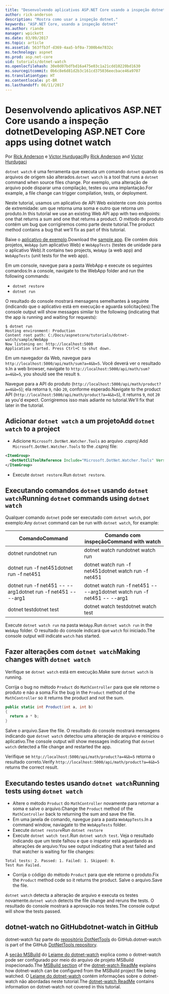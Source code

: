 ```yaml
---
title: "Desenvolvendo aplicativos ASP.NET Core usando a inspeção dotnet"
author: rick-anderson
description: "Mostra como usar a inspeção dotnet."
keywords: "ASP.NET Core, usando a inspeção dotnet"
ms.author: riande
manager: wpickett
ms.date: 03/09/2017
ms.topic: article
ms.assetid: 563ffb3f-d369-4aa5-bf0a-7300b4e7832c
ms.technology: aspnet
ms.prod: asp.net-core
uid: tutorials/dotnet-watch
ms.openlocfilehash: 30e0d07bdfbd16a475e03c1a21cdd10220bd1630
ms.sourcegitcommit: 0b6c8e6d81d2b3c161cd375036eecbace46a9707
ms.translationtype: HT
ms.contentlocale: pt-BR
ms.lasthandoff: 08/11/2017
---
```

# <a name="developing-aspnet-core-apps-using-dotnet-watch"></a><span data-ttu-id="1336f-104">Desenvolvendo aplicativos ASP.NET Core usando a inspeção dotnet</span><span class="sxs-lookup"><span data-stu-id="1336f-104">Developing ASP.NET Core apps using dotnet watch</span></span>


<span data-ttu-id="1336f-105">Por [Rick Anderson](https://twitter.com/RickAndMSFT) e [Victor Hurdugaci](https://twitter.com/victorhurdugaci)</span><span class="sxs-lookup"><span data-stu-id="1336f-105">By [Rick Anderson](https://twitter.com/RickAndMSFT) and [Victor Hurdugaci](https://twitter.com/victorhurdugaci)</span></span>

<span data-ttu-id="1336f-106">`dotnet watch` é uma ferramenta que executa um comando `dotnet` quando os arquivos de origem são alterados.</span><span class="sxs-lookup"><span data-stu-id="1336f-106">`dotnet watch` is a tool that runs a `dotnet` command when source files change.</span></span> <span data-ttu-id="1336f-107">Por exemplo, uma alteração de arquivo pode disparar uma compilação, testes ou uma implantação.</span><span class="sxs-lookup"><span data-stu-id="1336f-107">For example, a file change can trigger compilation, tests, or deployment.</span></span>

<span data-ttu-id="1336f-108">Neste tutorial, usamos um aplicativo de API Web existente com dois pontos de extremidade: um que retorna uma soma e outro que retorna um produto.</span><span class="sxs-lookup"><span data-stu-id="1336f-108">In this tutorial we use an existing Web API app with two endpoints: one that returns a sum and one that returns a product.</span></span> <span data-ttu-id="1336f-109">O método de produto contém um bug que corrigiremos como parte deste tutorial.</span><span class="sxs-lookup"><span data-stu-id="1336f-109">The product method contains a bug that we'll fix as part of this tutorial.</span></span>

<span data-ttu-id="1336f-110">Baixe o [aplicativo de exemplo](https://github.com/aspnet/Docs/tree/master/aspnetcore/tutorials/dotnet-watch/sample).</span><span class="sxs-lookup"><span data-stu-id="1336f-110">Download the [sample app](https://github.com/aspnet/Docs/tree/master/aspnetcore/tutorials/dotnet-watch/sample).</span></span> <span data-ttu-id="1336f-111">Ele contém dois projetos, `WebApp` (um aplicativo Web) e `WebAppTests` (testes de unidade para o aplicativo Web).</span><span class="sxs-lookup"><span data-stu-id="1336f-111">It contains two projects, `WebApp` (a web app) and `WebAppTests` (unit tests for the web app).</span></span>

<span data-ttu-id="1336f-112">Em um console, navegue para a pasta WebApp e execute os seguintes comandos:</span><span class="sxs-lookup"><span data-stu-id="1336f-112">In a console, navigate to the WebApp folder and run the following commands:</span></span>

- `dotnet restore`
- `dotnet run`

<span data-ttu-id="1336f-113">O resultado do console mostrará mensagens semelhantes à seguinte (indicando que o aplicativo está em execução e aguarda solicitações):</span><span class="sxs-lookup"><span data-stu-id="1336f-113">The console output will show messages similar to the following (indicating that the app is running and waiting for requests):</span></span>

```console
$ dotnet run
Hosting environment: Production
Content root path: C:/Docs/aspnetcore/tutorials/dotnet-watch/sample/WebApp
Now listening on: http://localhost:5000
Application started. Press Ctrl+C to shut down.
```

<span data-ttu-id="1336f-114">Em um navegador da Web, navegue para `http://localhost:5000/api/math/sum?a=4&b=5`. Você deverá ver o resultado `9`.</span><span class="sxs-lookup"><span data-stu-id="1336f-114">In a web browser, navigate to `http://localhost:5000/api/math/sum?a=4&b=5`, you should see the result `9`.</span></span>

<span data-ttu-id="1336f-115">Navegue para a API do produto (`http://localhost:5000/api/math/product?a=4&b=5`); ela retorna `9`, não `20`, conforme esperado.</span><span class="sxs-lookup"><span data-stu-id="1336f-115">Navigate to the product API (`http://localhost:5000/api/math/product?a=4&b=5`), it returns `9`, not `20` as you'd expect.</span></span> <span data-ttu-id="1336f-116">Corrigiremos isso mais adiante no tutorial.</span><span class="sxs-lookup"><span data-stu-id="1336f-116">We'll fix that later in the tutorial.</span></span>

## <a name="add-dotnet-watch-to-a-project"></a><span data-ttu-id="1336f-117">Adicionar `dotnet watch` a um projeto</span><span class="sxs-lookup"><span data-stu-id="1336f-117">Add `dotnet watch` to a project</span></span>

- <span data-ttu-id="1336f-118">Adicione `Microsoft.DotNet.Watcher.Tools` ao arquivo *.csproj*:</span><span class="sxs-lookup"><span data-stu-id="1336f-118">Add `Microsoft.DotNet.Watcher.Tools` to the *.csproj* file:</span></span>
 ```xml
 <ItemGroup>
   <DotNetCliToolReference Include="Microsoft.DotNet.Watcher.Tools" Version="1.0.0" />
 </ItemGroup> 
 ```

- <span data-ttu-id="1336f-119">Execute `dotnet restore`.</span><span class="sxs-lookup"><span data-stu-id="1336f-119">Run `dotnet restore`.</span></span>

## <a name="running-dotnet-commands-using-dotnet-watch"></a><span data-ttu-id="1336f-120">Executando comandos `dotnet` usando `dotnet watch`</span><span class="sxs-lookup"><span data-stu-id="1336f-120">Running `dotnet` commands using `dotnet watch`</span></span>

<span data-ttu-id="1336f-121">Qualquer comando `dotnet` pode ser executado com `dotnet watch`, por exemplo:</span><span class="sxs-lookup"><span data-stu-id="1336f-121">Any `dotnet` command can be run with `dotnet watch`, for example:</span></span>

| <span data-ttu-id="1336f-122">Comando</span><span class="sxs-lookup"><span data-stu-id="1336f-122">Command</span></span> | <span data-ttu-id="1336f-123">Comando com inspeção</span><span class="sxs-lookup"><span data-stu-id="1336f-123">Command with watch</span></span> |
| ---- | ----- |
| <span data-ttu-id="1336f-124">dotnet run</span><span class="sxs-lookup"><span data-stu-id="1336f-124">dotnet run</span></span> | <span data-ttu-id="1336f-125">dotnet watch run</span><span class="sxs-lookup"><span data-stu-id="1336f-125">dotnet watch run</span></span> |
| <span data-ttu-id="1336f-126">dotnet run -f net451</span><span class="sxs-lookup"><span data-stu-id="1336f-126">dotnet run -f net451</span></span> | <span data-ttu-id="1336f-127">dotnet watch run -f net451</span><span class="sxs-lookup"><span data-stu-id="1336f-127">dotnet watch run -f net451</span></span> |
| <span data-ttu-id="1336f-128">dotnet run -f net451 -- --arg1</span><span class="sxs-lookup"><span data-stu-id="1336f-128">dotnet run -f net451 -- --arg1</span></span> | <span data-ttu-id="1336f-129">dotnet watch run -f net451 -- --arg1</span><span class="sxs-lookup"><span data-stu-id="1336f-129">dotnet watch run -f net451 -- --arg1</span></span> |
| <span data-ttu-id="1336f-130">dotnet test</span><span class="sxs-lookup"><span data-stu-id="1336f-130">dotnet test</span></span> | <span data-ttu-id="1336f-131">dotnet watch test</span><span class="sxs-lookup"><span data-stu-id="1336f-131">dotnet watch test</span></span> |

<span data-ttu-id="1336f-132">Execute `dotnet watch run` na pasta `WebApp`.</span><span class="sxs-lookup"><span data-stu-id="1336f-132">Run `dotnet watch run` in the `WebApp` folder.</span></span> <span data-ttu-id="1336f-133">O resultado do console indicará que `watch` foi iniciado.</span><span class="sxs-lookup"><span data-stu-id="1336f-133">The console output will indicate `watch` has started.</span></span>

## <a name="making-changes-with-dotnet-watch"></a><span data-ttu-id="1336f-134">Fazer alterações com `dotnet watch`</span><span class="sxs-lookup"><span data-stu-id="1336f-134">Making changes with `dotnet watch`</span></span>

<span data-ttu-id="1336f-135">Verifique se `dotnet watch` está em execução.</span><span class="sxs-lookup"><span data-stu-id="1336f-135">Make sure `dotnet watch` is running.</span></span>

<span data-ttu-id="1336f-136">Corrija o bug no método `Product` do `MathController` para que ele retorne o produto e não a soma.</span><span class="sxs-lookup"><span data-stu-id="1336f-136">Fix the bug in the `Product` method of the `MathController` so it returns the product and not the sum.</span></span>

```csharp
public static int Product(int a, int b)
{
  return a * b;
} 
```

<span data-ttu-id="1336f-137">Salve o arquivo.</span><span class="sxs-lookup"><span data-stu-id="1336f-137">Save the file.</span></span> <span data-ttu-id="1336f-138">O resultado do console mostrará mensagens indicando que `dotnet watch` detectou uma alteração de arquivo e reiniciou o aplicativo.</span><span class="sxs-lookup"><span data-stu-id="1336f-138">The console output will show messages indicating that `dotnet watch` detected a file change and restarted the app.</span></span>

<span data-ttu-id="1336f-139">Verifique se `http://localhost:5000/api/math/product?a=4&b=5` retorna o resultado correto.</span><span class="sxs-lookup"><span data-stu-id="1336f-139">Verify `http://localhost:5000/api/math/product?a=4&b=5` returns the correct result.</span></span>

## <a name="running-tests-using-dotnet-watch"></a><span data-ttu-id="1336f-140">Executando testes usando `dotnet watch`</span><span class="sxs-lookup"><span data-stu-id="1336f-140">Running tests using `dotnet watch`</span></span>

- <span data-ttu-id="1336f-141">Altere o método `Product` do `MathController` novamente para retornar a soma e salve o arquivo.</span><span class="sxs-lookup"><span data-stu-id="1336f-141">Change the `Product` method of the `MathController` back to returning the sum and save the file.</span></span>
- <span data-ttu-id="1336f-142">Em uma janela de comando, navegue para a pasta `WebAppTests`.</span><span class="sxs-lookup"><span data-stu-id="1336f-142">In a command window, naviagate to the `WebAppTests` folder.</span></span>
- <span data-ttu-id="1336f-143">Execute `dotnet restore`</span><span class="sxs-lookup"><span data-stu-id="1336f-143">Run `dotnet restore`</span></span>
- <span data-ttu-id="1336f-144">Execute `dotnet watch test`.</span><span class="sxs-lookup"><span data-stu-id="1336f-144">Run `dotnet watch test`.</span></span> <span data-ttu-id="1336f-145">Veja o resultado indicando que um teste falhou e que o inspetor está aguardando as alterações de arquivo:</span><span class="sxs-lookup"><span data-stu-id="1336f-145">You see output indicating that a test failed and that watcher is waiting for file changes:</span></span>

 ```console
 Total tests: 2. Passed: 1. Failed: 1. Skipped: 0.
 Test Run Failed.
  ```
- <span data-ttu-id="1336f-146">Corrija o código do método `Product` para que ele retorne o produto.</span><span class="sxs-lookup"><span data-stu-id="1336f-146">Fix the `Product` method code so it returns the product.</span></span> <span data-ttu-id="1336f-147">Salve o arquivo.</span><span class="sxs-lookup"><span data-stu-id="1336f-147">Save the file.</span></span>

<span data-ttu-id="1336f-148">`dotnet watch` detecta a alteração de arquivo e executa os testes novamente.</span><span class="sxs-lookup"><span data-stu-id="1336f-148">`dotnet watch` detects the file change and reruns the tests.</span></span> <span data-ttu-id="1336f-149">O resultado do console mostrará a aprovação nos testes.</span><span class="sxs-lookup"><span data-stu-id="1336f-149">The console output will show the tests passed.</span></span>

## <a name="dotnet-watch-in-github"></a><span data-ttu-id="1336f-150">dotnet-watch no GitHub</span><span class="sxs-lookup"><span data-stu-id="1336f-150">dotnet-watch in GitHub</span></span>

<span data-ttu-id="1336f-151">dotnet-watch faz parte do [repositório DotNetTools](https://github.com/aspnet/DotNetTools/tree/dev/src/Microsoft.DotNet.Watcher.Tools) do GitHub.</span><span class="sxs-lookup"><span data-stu-id="1336f-151">dotnet-watch is part of the GitHub [DotNetTools repository](https://github.com/aspnet/DotNetTools/tree/dev/src/Microsoft.DotNet.Watcher.Tools).</span></span>

<span data-ttu-id="1336f-152">A [seção MSBuild](https://github.com/aspnet/DotNetTools/blob/dev/src/Microsoft.DotNet.Watcher.Tools/README.md#msbuild) do [Leiame do dotnet-watch](https://github.com/aspnet/DotNetTools/blob/dev/src/Microsoft.DotNet.Watcher.Tools/README.md) explica como o dotnet-watch pode ser configurado por meio do arquivo de projeto MSBuild inspecionado.</span><span class="sxs-lookup"><span data-stu-id="1336f-152">The [MSBuild section](https://github.com/aspnet/DotNetTools/blob/dev/src/Microsoft.DotNet.Watcher.Tools/README.md#msbuild) of the [dotnet-watch ReadMe](https://github.com/aspnet/DotNetTools/blob/dev/src/Microsoft.DotNet.Watcher.Tools/README.md) explains how dotnet-watch can be configured from the MSBuild project file being watched.</span></span> <span data-ttu-id="1336f-153">O [Leiame do dotnet-watch](https://github.com/aspnet/DotNetTools/blob/dev/src/Microsoft.DotNet.Watcher.Tools/README.md) contém informações sobre o dotnet-watch não abordadas neste tutorial.</span><span class="sxs-lookup"><span data-stu-id="1336f-153">The [dotnet-watch ReadMe](https://github.com/aspnet/DotNetTools/blob/dev/src/Microsoft.DotNet.Watcher.Tools/README.md) contains information on dotnet-watch not covered in this tutorial.</span></span>
